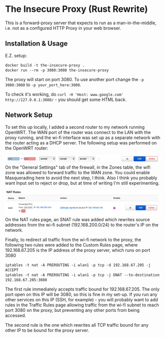 # The Insecure Proxy (Rust Rewrite)

This is a forward-proxy server that expects to run as a man-in-the-middle, i.e.
not as a configured HTTP Proxy in your web browser.

## Installation & Usage

E.Z. setup:

```
docker build -t the-insecure-proxy .
docker run --rm -p 3080:3080 the-insecure-proxy
```

The proxy will start on port 3080. To use another port change the `-p 3080:3080`
to `-p your_port_here:3080`.

To check it's working, do `curl -H 'Host: www.google.com'
http://127.0.0.1:3080/` - you should get some HTML back.

## Network Setup

To set this up locally, I added a second router to my network running OpenWRT.
The WAN port of the router was connect to the LAN with the proxy running, and
the wi-fi interface was set up as a separate network with the router acting as a
DHCP server. The following setup was performed on the OpenWRT router:

![Screenshot of the zone configuration - described below](docs/zone.png)
On the "General Settings" tab of the firewall, in the Zones table, the wifi zone
was allowed to forward traffic to the WAN zone. You could enable Masquerading
here to avoid the next step, I think. Also I think you probably want Input set
to reject or drop, but at time of writing I'm still experimenting.

![Screenshot of the Source NAT configuration - described below](docs/snat.png)
On the NAT rules page, an SNAT rule was added which rewrites source addresses from
the wi-fi subnet (192.168.200.0/24) to the router's IP on the network.

Finally, to redirect all traffic from the wi-fi network to the proxy, the
following two rules were added to the Custom Rules page, where 192.168.67.205 is
the IP address of the proxy server, which runs on port 3080

```console
iptables -t nat -A PREROUTING -i wlan1 -p tcp -d 192.168.67.205 -j ACCEPT
iptables -t nat -A PREROUTING -i wlan1 -p tcp -j DNAT --to-destination 192.168.67.205:3080
```

The first rule immediately accepts traffic bound for 192.168.67.205. The only
port open on this IP will be 3080, so this is fine in my set-up.
If you run any other services on this IP (SSH, for example) - you will probably
want to add rules in the Traffic Rules page allowing traffic from the wi-fi
subnet to reach port 3080 on the proxy, but preventing any other ports from
being accessed.

The second rule is the one which rewrites all TCP traffic bound for any other IP
to be bound for the proxy server.
